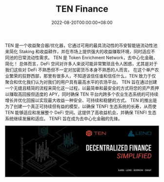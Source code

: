 ﻿---
title: "TEN Finance"
description: "TEN 是一个收益优化器，它通过在多个币安智能链农业生态系统中自动组合您的 P 和代币来简化 Staking 和收益农业。"
date: 2022-08-20T00:00:00+08:00
lastmod: 2022-08-20T00:00:00+08:00
draft: false
authors: ["boogArno"]
featuredImage: "ten-finance.png"
tags: ["DeFi","TEN Finance"]
categories: ["nfts"]
nfts: ["DeFi"]
blockchain: "BSC"
website: "https://dappradar.com/"
twitter: "https://twitter.com/TENfinance"
discord: ""
telegram: ""
github: "https://github.com/tenfinance"
youtube: ""
twitch: ""
facebook: "https://www.facebook.com/tenfinance/"
instagram: ""
reddit: ""
medium: ""
steam: ""
gitbook: ""
googleplay: ""
appstore: ""
status: "Live"
weight: 
lightgallery: true
toc: true
pinned: false
recommend: false
recommend1: false
---
TEN 是一个收益聚合器/优化器，它通过可用的最具流动性的币安智能链流动性池来简化 Staking 和收益耕作，并在市场上提供强大的收益赚取环境，同时适应不同池的日常流动性需求。 TEN 是 Token Enrichment Network，去中心化金融，简化！
总体而言，DeFi 空间对许多人来说可能非常繁琐且令人困惑，尤其是对于我们这些对 DeFi 不熟悉但不一定对加密货币本身不熟悉的人而言。
在这个单产农业繁荣的狂野西部，那里有很多人，不知道该信任谁和信任什么，TEN 致力于仅聚合和优化我们认为对我们的用户具有最高水平的农场平台。
TEN 旨在通过创建一个无缝且精简的流程来简化这一过程，以最简单和最安全的方式将您的资产质押以赚取高回报但适度的 APY，同时确保 TEN 平台内跨多个农业生态系统的可持续增长并优化回报以实现最大收益一种安全、可持续和稳健的方式。
TEN 的推出是为了创建一个真正可持续但有益的模型，以确保 TENFI 生态系统的长寿，从而使 TEN 能够适应和发展整个 DeFi 空间。这提供了高收益机会，并确保 TENFI 生态系统继续发展和适应。 TENFI 旨在成为去中心化金融的先锋。

![1080x360](1080x360.jpg)